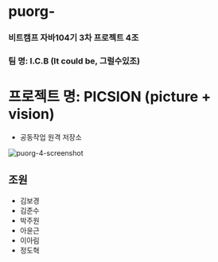 # puorg-

### 비트캠프 자바104기 3차 프로젝트 4조
### 팀 명: I.C.B (It could be, 그럴수있조)
# 프로젝트 명: PICSION (picture + vision)
- 공동작업 원격 저장소

![puorg-4-screenshot](puorg-4/src/main/webapp/assets/img/mainpage.PNG)


## 조원
- 김보경
- 김준수
- 박주원
- 아윤근
- 이아림
- 정도혁

